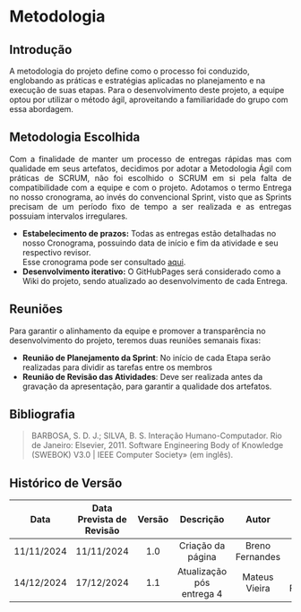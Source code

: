 # Metodologia

## Introdução

A metodologia do projeto define como o processo foi conduzido, englobando as práticas e estratégias aplicadas no planejamento e na execução de suas etapas. Para o desenvolvimento deste projeto, a equipe optou por utilizar o método ágil, aproveitando a familiaridade do grupo com essa abordagem.

## Metodologia Escolhida

<div style="text-align: justify">
Com a finalidade de manter um processo de entregas rápidas mas com qualidade em seus artefatos, decidimos por adotar a Metodologia Ágil com práticas de SCRUM, não foi escolhido o SCRUM em si pela falta de compatibilidade com a equipe e com o projeto.
Adotamos o termo Entrega no nosso cronograma, ao invés do convencional Sprint, visto que as Sprints precisam de um período fixo de tempo a ser realizada e as entregas possuiam intervalos irregulares.
</div>

- **Estabelecimento de prazos:** Todas as entregas estão detalhadas no nosso Cronograma, possuindo data de início e fim da atividade e seu respectivo revisor.<br/> Esse cronograma pode ser consultado [aqui](../planejamento/cronograma.md).
- **Desenvolvimento iterativo:** O GitHubPages será considerado como a Wiki do projeto, sendo atualizado ao desenvolvimento de cada Entrega.

## Reuniões

Para garantir o alinhamento da equipe e promover a transparência no desenvolvimento do projeto, teremos duas reuniões semanais fixas:

- **Reunião de Planejamento da Sprint**: No início de cada Etapa serão realizadas para dividir as tarefas entre os membros
- **Reunião de Revisão das Atividades**: Deve ser realizada antes da gravação da apresentação, para garantir a qualidade dos artefatos.

## Bibliografia

<!-- livro utilizado pelo professor na disciplina. -->

> BARBOSA, S. D. J.; SILVA, B. S. Interação Humano-Computador. Rio de Janeiro: Elsevier, 2011.
> Software Engineering Body of Knowledge (SWEBOK) V3.0 | IEEE Computer Society» (em inglês).

## Histórico de Versão

|    Data    | Data Prevista de Revisão | Versão |               Descrição                |      Autor      |     Revisor     |
| :--------: | :----------------------: | :----: | :------------------------------------: | :-------------: | :-------------: |
| 11/11/2024 |        11/11/2024        |  1.0   |           Criação da página            | Breno Fernandes |  Mateus Vieira  |
| 14/12/2024 |        17/12/2024        |  1.1   |       Atualização pós entrega 4        |  Mateus Vieira  | Breno Fernandes |

